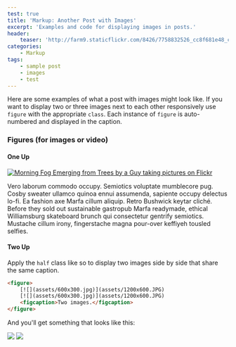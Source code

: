 ```yaml
---
test: true
title: 'Markup: Another Post with Images'
excerpt: 'Examples and code for displaying images in posts.'
header:
    teaser: 'http://farm9.staticflickr.com/8426/7758832526_cc8f681e48_c.jpg'
categories:
    - Markup
tags:
    - sample post
    - images
    - test
---
```


Here are some examples of what a post with images might look like. If you want
to display two or three images next to each other responsively use `figure`
with the appropriate `class`. Each instance of `figure` is auto-numbered and
displayed in the caption.

### Figures (for images or video)

#### One Up

[![Morning Fog Emerging from Trees by a Guy taking pictures on Flickr](assets/7758832526_cc8f681e48_c.jpg)](http://farm9.staticflickr.com/8426/7758832526_cc8f681e48_b.jpg)

Vero laborum commodo occupy. Semiotics voluptate mumblecore pug. Cosby sweater
ullamco quinoa ennui assumenda, sapiente occupy delectus lo-fi. Ea fashion axe
Marfa cillum aliquip. Retro Bushwick keytar cliché. Before they sold out
sustainable gastropub Marfa readymade, ethical Williamsburg skateboard brunch
qui consectetur gentrify semiotics. Mustache cillum irony, fingerstache magna
pour-over keffiyeh tousled selfies.

#### Two Up

Apply the `half` class like so to display two images side by side that share
the same caption.

```html
<figure>
    [![](assets/600x300.jpg)](assets/1200x600.JPG)
    [![](assets/600x300.jpg)](assets/1200x600.JPG)
    <figcaption>Two images.</figcaption>
</figure>
```

And you'll get something that looks like this:

[![](assets/600x300.jpg)](assets/1200x600.JPG)
[![](assets/600x300.jpg)](assets/1200x600.JPG)
